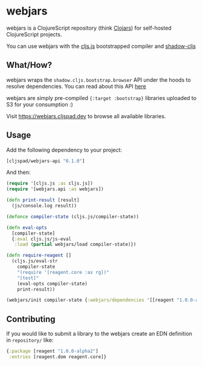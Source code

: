 # webjars

webjars is a ClojureScript repository (think [Clojars](https://clojars.org/)) for self-hosted ClojureScript projects. 

You can use webjars with the [cljs.js](http://cljs.github.io/api/cljs.js/) bootstrapped compiler and [shadow-cljs](http://shadow-cljs.org/)

## What/How?

webjars wraps the `shadow.cljs.bootstrap.browser` API under the hoods to resolve dependencies. You can read about this API [here](https://code.thheller.com/blog/shadow-cljs/2017/10/14/bootstrap-support.html)

webjars are simply pre-compiled `{:target :bootstrap}` libraries uploaded to S3 for your consumption :)

Visit https://webjars.cljspad.dev to browse all available libraries.  

## Usage

Add the following dependency to your project:

```clojure 
[cljspad/webjars-api "0.1.0"]
```

And then:

```clojure
(require '[cljs.js :as cljs.js])
(require '[webjars.api :as webjars])

(defn print-result [result]
  (js/console.log result))

(defonce compiler-state (cljs.js/compiler-state))

(defn eval-opts
  [compiler-state]
  {:eval cljs.js/js-eval
   :load (partial webjars/load compiler-state)})

(defn require-reagent []
  (cljs.js/eval-str 
    compiler-state 
    "(require '[reagent.core :as rg])" 
    "[test]" 
    (eval-opts compiler-state)
    print-result))

(webjars/init compiler-state {:webjars/dependencies '[[reagent "1.0.0-alpha2"]]} require-reagent)
```

## Contributing 

If you would like to submit a library to the webjars create an EDN definition in `repository/` like:

```clojure
{:package [reagent "1.0.0-alpha2"]
 :entries [reagent.dom reagent.core]}
```